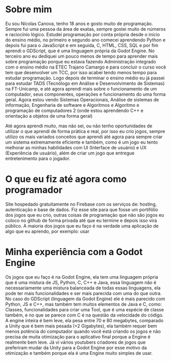 # Sobre mim
Eu sou Nícolas Canova, tenho 18 anos e gosto muito de programação. Sempre fui uma pessoa da área de exatas, sempre gostei muito de números e raciocínio lógico.
Estudei programação por conta própria desde o início do ensino médio, no primeiro e segundo ano comecei aprendendo Python e depois fui para o JavaScript e em seguida, C, HTML, CSS, SQL e por fim aprendi o GDScript, que é uma linguagem própria da Godot Engine. No terceiro ano eu dediquei um pouco menos de tempo para aprender mais sobre programação porque eu estava fazendo Administração integrado com o ensino médio na ETEC Trajano Camargo e para concluir o curso você tem que desenvolver um TCC, por isso acabei tendo menos tempo para estudar programação.
Logo depois de terminar o ensino médio eu já passei para estudar TADS (Tecnólogo em Análise e Desenvolvimento de Sistemas) na FT-Unicamp, e até agora aprendi mais sobre o funcionamento de um computador, seus componentes, operações e funcionamento do uma forma geral. Agora estou vendo Sistemas Operacionais, Análise de sistemas de informação, Engenharia de software e Algoritmos e Algoritmo e programação de computadores 2 (onde estou aprendendo C++ e orientação a objetos de uma forma geral)

Até agora aprendi muito, mas não sei, ou não tenho oportunidades de utilizar o que aprendi de forma prática e real, por isso eu crio jogos, sempre utilizo os mais variados conceitos que aprendi até agora para sempre criar um sistema extremamente eficiente e também, como é um jogo eu tento melhorar as minhas habilidades com UI (Interface de usuário) e UX (Experiência de usuário), além de criar um jogo que entregue entretenimento para o jogador.

# O que eu fiz até agora como programador
Site hospedado gratuitamente no Firebase com os serviços de: hosting, autenticação e base de dados.
Fiz esse site para que fosse um portifólio dos jogos que eu crio, outras coisas de programação que não são jogos eu coloco no github de forma privada até que eu termine e depois isso vira público.
A maioria dos jogos que eu faço é na verdade uma aplicação de algo que eu aprendo, por exemplo: usar

# Minha experiência com a Godot Engine
Os jogos que eu faço é na Godot Engine, ela tem uma linguagem própria que é uma mistura de JS, Python, C, C++ e Java, essa linguagem não é necessariamente uma mistura balanceada de todas essas linguagens, ela pode ter mais funcionalidades e ser mais parecida com uma do que outra. No caso do GDScript (linguagem da Godot Engine) ele é mais parecido com Python, JS e C++, mas também tem muitos elementos de Java e C, como: Classes, funcionalidades para criar uma Tool, que é uma espécie de classe também, e no que se parece com C é na questão da velocidade do código. A engine inteira é bem leve, ela pesa entre 70 e 80 megabytes, comparado a Unity que é bem mais pesada (+2 Gigabytes), ela também requer bem menos potência do computador quando você está criando os jogos e não precisa de muita otimização para o aplicativo final porque a Engine é realmente bem leve. Já ví vários youtubers criadores de jogos que preferiram mudar da Unity para a Godot Engine por esse motivo da otimização e também porque ela é uma Engine muito simples de usar.

